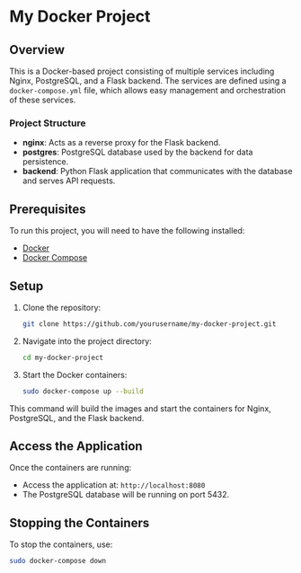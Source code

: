 # My Docker Project

## Overview

This is a Docker-based project consisting of multiple services including Nginx, PostgreSQL, and a Flask backend. The services are defined using a `docker-compose.yml` file, which allows easy management and orchestration of these services.

### Project Structure

- **nginx**: Acts as a reverse proxy for the Flask backend.
- **postgres**: PostgreSQL database used by the backend for data persistence.
- **backend**: Python Flask application that communicates with the database and serves API requests.

## Prerequisites

To run this project, you will need to have the following installed:
- [Docker](https://docs.docker.com/get-docker/)
- [Docker Compose](https://docs.docker.com/compose/install/)

## Setup

1. Clone the repository:

    ```bash
    git clone https://github.com/yourusername/my-docker-project.git
    ```

2. Navigate into the project directory:

    ```bash
    cd my-docker-project
    ```

3. Start the Docker containers:

    ```bash
    sudo docker-compose up --build
    ```

This command will build the images and start the containers for Nginx, PostgreSQL, and the Flask backend.

## Access the Application

Once the containers are running:
- Access the application at: `http://localhost:8080`
- The PostgreSQL database will be running on port 5432.

## Stopping the Containers

To stop the containers, use:

```bash
sudo docker-compose down

